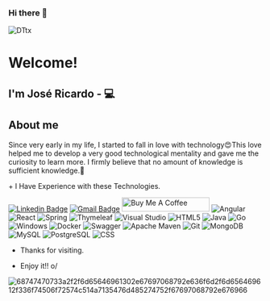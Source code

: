 ### Hi there 👋


![DTtx](https://user-images.githubusercontent.com/56279938/207225604-22006804-b07c-4126-a7ca-b284ae63e448.gif)


# Welcome!

## I'm José Ricardo - 💻 

## About me 
Since very early in my life, I started to fall in love with technology😍This love helped me to develop a very good technological mentality and gave me the curiosity to learn more. I firmly believe that no amount of knowledge is sufficient knowledge.🧠

<div text-align: center>
+ I Have Experience with these Technologies.

[![Linkedin Badge](https://img.shields.io/badge/LinkedIn-0077B5?style=for-the-badge&logo=linkedin&logoColor=whitehttps://www.linkedin.com/in/ze-ricardo/)](https://www.linkedin.com/in/ze-ricardo/)
[![Gmail Badge](https://img.shields.io/badge/Gmail-D14836?style=for-the-badge&logo=gmail&logoColor=whitemailto:jricardo.ricarte@gmail.com)](mailto:jricardo.ricarte@gmail.com)
<a href="https://www.buymeacoffee.com/codeandmusic" target="_blank"><img src="https://cdn.buymeacoffee.com/buttons/default-orange.png" alt="Buy Me A Coffee" height="28" width="174"></a>
![Angular](https://img.shields.io/badge/angular-%23DD0031.svg?style=for-the-badge&logo=angular&logoColor=white)
![React](https://img.shields.io/badge/react-%2320232a.svg?style=for-the-badge&logo=react&logoColor=%2361DAFB)
![Spring](https://img.shields.io/badge/spring-%236DB33F.svg?style=for-the-badge&logo=spring&logoColor=white)
![Thymeleaf](https://img.shields.io/badge/Thymeleaf-%23005C0F.svg?style=for-the-badge&logo=Thymeleaf&logoColor=white)
![Visual Studio](https://img.shields.io/badge/Visual%20Studio-5C2D91.svg?style=for-the-badge&logo=visual-studio&logoColor=white)
![HTML5](https://img.shields.io/badge/html5-%23E34F26.svg?style=for-the-badge&logo=html5&logoColor=white)
![Java](https://img.shields.io/badge/java-%23ED8B00.svg?style=for-the-badge&logo=java&logoColor=white)
![Go](https://img.shields.io/badge/go-%2300ADD8.svg?style=for-the-badge&logo=go&logoColor=white)
![Windows](https://img.shields.io/badge/Windows-0078D6?style=for-the-badge&logo=windows&logoColor=white)
![Docker](https://img.shields.io/badge/docker-%230db7ed.svg?style=for-the-badge&logo=docker&logoColor=white)
![Swagger](https://img.shields.io/badge/-Swagger-%23Clojure?style=for-the-badge&logo=swagger&logoColor=white)
![Apache Maven](https://img.shields.io/badge/Apache%20Maven-C71A36?style=for-the-badge&logo=Apache%20Maven&logoColor=white)
![Git](https://img.shields.io/badge/git-%23F05033.svg?style=for-the-badge&logo=git&logoColor=white)
![MongoDB](https://img.shields.io/badge/MongoDB-4EA94B?style=for-the-badge&logo=mongodb&logoColor=white)
![MySQL](https://img.shields.io/badge/MySQL-00000F?style=for-the-badge&logo=mysql&logoColor=white)
![PostgreSQL](https://img.shields.io/badge/PostgreSQL-316192?style=for-the-badge&logo=postgresql&logoColor=white)
![CSS](https://img.shields.io/badge/CSS3-1572B6?style=for-the-badge&logo=css3&logoColor=white)
</div>

- Thanks for visiting. 

- Enjoy it!! o/

![68747470733a2f2f6d65646961302e67697068792e636f6d2f6d656469612f336f74506f72574c514a7135476d485274752f67697068792e676966](https://user-images.githubusercontent.com/56279938/207225152-2cceea66-7748-450c-a50b-5c21c3c1496c.gif)



